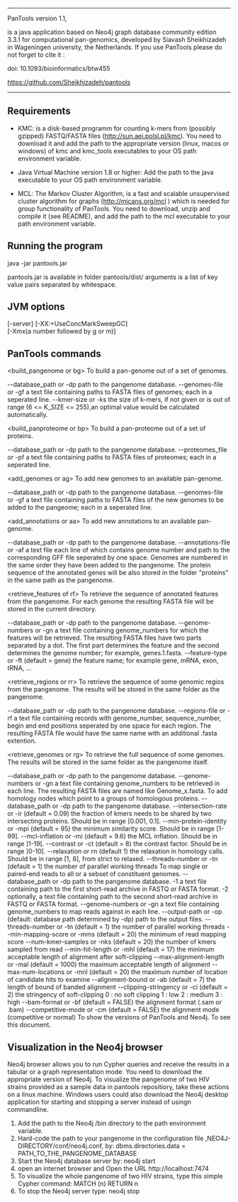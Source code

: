 ****************************************************************
PanTools version 1.1,

is a java application based on Neo4j graph database community 
edition 3.3.1 for computational pan-genomics, developed by 
Siavash Sheikhizadeh in Wageningen university, the Netherlands.
If you use PanTools please do not forget to cite it :

doi: 10.1093/bioinformatics/btw455

https://github.com/Sheikhizadeh/pantools  

****************************************************************

Requirements
------------
- KMC: is a disk-based programm for counting k-mers from 
       (possibly gzipped) FASTQ/FASTA files
       (http://sun.aei.polsl.pl/kmc).
        You need to download it and add the path to the 
        appropriate version (linux, macos or windows) of kmc 
        and kmc_tools executables to your OS path environment 
        variable.

- Java Virtual Machine version 1.8 or higher: Add the path to 
       the java executable to your OS path environment variable.

- MCL: The Markov Cluster Algorithm, is a fast and scalable 
       unsupervised cluster algorithm for graphs 
       (http://micans.org/mcl ) which is needed for group 
       functionality of PanTools.
       You need to download, unzip and compile it (see README), 
       and add the path to the mcl executable to your path
       environment variable.

Running the program 
-------------------
java <JVM options> -jar pantools.jar <command> <arguments>

pantools.jar is available in folder pantools/dist/ 
arguments is a list of key value pairs separated by whitespace.

JVM options
-----------
[-server] 
[-XX:+UseConcMarkSweepGC]  
[-Xmx(a number followed by g or m)]

PanTools commands
-----------------

<build_pangenome or bg> 
   To build a pan-genome out of a set of genomes.

   <argument keys>
   --database_path or -dp
      path to the pangenome database. 
   --genomes-file or -gf 
      a text file containing paths to FASTA files of genomes;
      each in a seperated line.
   --kmer-size or -ks
      the size of k-mers, if not given or is out of range 
      (6 <= K_SIZE <= 255),an optimal value would be calculated automatically.    

<build_panproteome or bp>
   To build a pan-proteome out of a set of proteins.

   <argument keys>
   --database_path or -dp
      path to the pangenome database. 
   --proteomes_file or -pf
      a text file containing paths to FASTA files of proteomes; 
      each in a seperated line.
             
<add_genomes or ag>
   To add new genomes to an available pan-genome.  
  
   <argument keys>
   --database_path or -dp
      path to the pangenome database. 
   --genomes-file or -gf
      a text file containing paths to FASTA files of the new 
      genomes to be added to the pangeome; 
      each in a seperated line.

<add_annotations or aa>
   To add new annotations to an available pan-genome. 

   <argument keys>
   --database_path or -dp 
      path to the pangenome database. 
   --annotations-file or -af
      a text file each line of which contains genome number and 
      path to the corresponding GFF file seperated by one space.
      Genomes are numbered in the same order they have been added
      to the pangenome. The protein sequence of the annotated genes 
      will be also stored in the folder "proteins" in the same path 
      as the pangenome. 

<retrieve_features of rf>
   To retrieve the sequence of annotated features from the pangenome. 
   For each genome the resulting FASTA file will be stored in the current 
   directory.

   <argument keys>
   --database_path or -dp
      path to the pangenome database. 
   --genome-numbers or -gn
      a text file containing genome_numbers for which the features will 
      be retrieved. The resulting FASTA files have two parts separated by a dot. 
      The first part determines the feature and the second determines the 
      genome number; for example, genes.1.fasta.
   --feature-type or -ft (default = gene)
      the feature name; for example gene, mRNA, exon, tRNA, ... 

<retrieve_regions or rr> 
   To retrieve the sequence of some genomic regios from the pangenome. 
   The results will be stored in the same folder as the pangenome.

   <argument keys>
   --database_path or -dp 
      path to the pangenome database. 
   --regions-file or -rf
      a text file containing records with genome_number, 
      sequence_number, begin and end positions seperated by one 
      space for each region. The resulting FASTA file would have 
      the same name with an additional .fasta extention.

<retrieve_genomes or rg>
   To retrieve the full sequence of some genomes. The results will be 
   stored in the same folder as the pangenome itself.

   <argument keys>
   --database_path or -dp
      path to the pangenome database. 
   --genome-numbers or -gn
      a text file containing genome_numbers to be retrieved in each line. 
      The resulting FASTA files are named like Genome_x.fasta.

<group or g>
   To add homology nodes which point to a groups of homologous proteins.

   <argument keys>
   --database_path or -dp
      path to the pangenome database. 
   --intersection-rate or -ir (default = 0.09)
      the fraction of kmers needs to be shared by two 
      intersecting proteins. Should be in range [0.001, 0.1].
   --min-protein-identity or -mpi (default = 95) 
      the minimum similarity score. Should be in range [1-99]. 
   --mcl-inflation or -mi (default = 9.6) 
      the MCL inflation. Should be in range ]1-19[.
   --contrast or -ct (default = 8)
      the contrast factor. Should be in range ]0-10[.
   --relaxation or rn (default 1)
      the relaxation in homology calls. Should be in range [1, 8], 
      from strict to relaxed.
   --threads-number or -tn (default = 1) 
      the number of parallel working threads

<map or m>
   To map single or paired-end reads to all or a sebset of constituent genomes.

   <argument keys>
   --database_path or -dp
      path to the pangenome database. 
   -1 
      a text file containing path to the first short-read archive in FASTQ
      or FASTA format. 
   -2 
      optionally, a text file containing path to the second short-read 
      archive in FASTQ or FASTA format. 
   --genome-numbers or -gn
      a text file containing genome_numbers to map reads against in 
      each line. 
   --output-path or -op (default: database path determined by -dp)
      path to the output files.
   --threads-number or -tn (default = 1) 
      the number of parallel working threads
   --min-mapping-score or -mms (default = 20)
      the minimum of read mapping score
   --num-kmer-samples or -nks (default = 20)
      the number of kmers sampled from read
   --min-hit-length or -mhl (default = 17)
      the minimum acceptable length of alignment after soft-clipping
   --max-alignment-length or -mal (default = 1000)
      the maximum acceptable length of alignment
   --max-num-locations or -mnl (default = 20)
      the maximum number of location of candidate hits to examine
   --alignment-bound or -ab (default = 7)
      the length of bound of banded alignment
   --clipping-stringency or -ci (default = 2)
      the stringency of soft-clipping  
      0 : no soft clipping
      1 : low
      2 : medium
      3 : high
   --bam-format or -bf (default = FALSE)
      the alignment format (.sam or .bam)
   --competitive-mode or -cm (default = FALSE)
      the alignment mode (competitive or normal)
<version or v>
   To show the versions of PanTools and Neo4j.
   
<help or h>
   To see this document.

Visualization in the Neo4j browser
----------------------------------
   Neo4j browser allows you to run Cypher queries and receive 
   the results in a tabular or a graph representation mode. 
   You need to download the appropriate version of Neo4j. 
   To visualize the pangenome of two HIV strains provided 
   as a sample data in pantools repositiory, take these actions 
   on a linux machine. Windows users could also download the
   Neo4j desktop application for starting and stopping a server 
   instead of usingn commandline.
1. Add the path to the Neo4j /bin directory to the path 
   environment variable.
2. Hard-code the path to your pangenome in the configuration file 
   ,NEO4J-DIRECTORY/conf/neo4j.conf, by: 
   dbms.directories.data = PATH_TO_THE_PANGENOME_DATABASE
3. Start the Neo4j database server by: 
   neo4j start
4. open an internet browser and Open the URL http://localhost:7474
5. To visualize the whole pangenome of two HIV strains, 
   type this simple Cypher command:
   MATCH (n) RETURN n
6. To stop the Neo4j server type:
   neo4j stop
